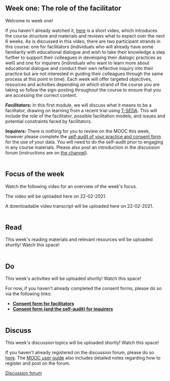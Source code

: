 ## Week one: The role of the facilitator


Welcome to week one!


If you haven't already watched it, [here](https://mbrugha.github.io/course-in-a-box/modules/introduction/introduction/) is a short video, which introduces the course structure and materials and reviews what to expect over the next 6 weeks. As is discussed in this video, there are two participant strands in this course: one for facilitators (individuals who will already have some familiarity with educational dialogue and wish to take their knowledge a step further to support their colleagues in developing their dialogic practices as well) and one for inquirers (individuals who want to learn more about educational dialogue and conduct their own reflective inquiry into their practice but are not interested in guiding their colleagues through the same process at this point in time). Each week will offer targeted objectives, resources and activities depending on which strand of the course you are taking so follow the sign-posting throughout the course to ensure that you are accessing the correct content.


**_Facilitators:_** In this first module, we will discuss what it means to be a facilitator, drawing on learning from a recent trial using [T-SEDA](https://www.educ.cam.ac.uk/research/programmes/tseda/). This will include the role of the facilitator, possible facilitation models, and issues and potential constraints faced by facilitators.

**_Inquirers:_** There is nothing for you to review on the MOOC this week, however please complete the [self-audit of your practice and consent form](https://forms.gle/yHmZD6UaA4wkwzJF7) for the use of your data. You will need to do the self-audit prior to engaging in any course materials. Please also post an introduction in the discussion forum (instructions are on [the channel](https://www.edudialogue.org/forum/dialogue-mooc-on-dialogue/introductions/)).
<br/><br/>
## Focus of the week

Watch the following video for an overview of the week's focus.

The video will be uploaded here on 22-02-2021.

A downloadable video transcript will be uploaded here on 22-02-2021.
<br/><br/>
## Read

This week's reading materials and relevant resources will be uploaded shortly! Watch this space!
<br/><br/>
## Do

This week's activities will be uploaded shortly! Watch this space!

For now, if you haven't already completed the consent forms, please do so via the following links:
* **[Consent form for facilitators](https://forms.gle/yKGL6D9xEh6m1eom7)**
* **[Consent form (and the self-audit) for inquirers](https://forms.gle/yHmZD6UaA4wkwzJF7)**
<br/><br/>
## Discuss

This week's discussion topics will be uploaded shortly! Watch this space!

If you haven't already registered on the discussion forum, please do so [here](https://www.edudialogue.org/forum/dialogue-mooc-on-dialogue/). The [MOOC user guide](https://mbrugha.github.io/course-in-a-box/modules/introduction/MOOC-user-guide/) also includes detailed notes regarding how to register and post on the forum.

<a class="btn btn-primary" href="https://www.edudialogue.org/forum/?foro=signin#038;redirect_to=https%3A%2F%2Fwww.edudialogue.org%2Fforum%2Fdialogue-mooc-on-dialogue%2F"><i class="fa fa-home"></i> Discussion forum</a>
